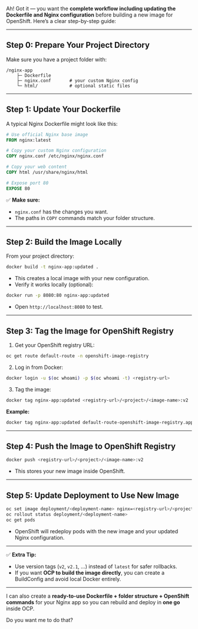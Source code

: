 Ah! Got it — you want the **complete workflow including updating the Dockerfile and Nginx configuration** before building a new image for OpenShift. Here’s a clear step-by-step guide:

---

## **Step 0: Prepare Your Project Directory**

Make sure you have a project folder with:

```
/nginx-app
    ├─ Dockerfile
    ├─ nginx.conf       # your custom Nginx config
    └─ html/            # optional static files
```

---

## **Step 1: Update Your Dockerfile**

A typical Nginx Dockerfile might look like this:

```dockerfile
# Use official Nginx base image
FROM nginx:latest

# Copy your custom Nginx configuration
COPY nginx.conf /etc/nginx/nginx.conf

# Copy your web content
COPY html /usr/share/nginx/html

# Expose port 80
EXPOSE 80
```

✅ **Make sure:**

* `nginx.conf` has the changes you want.
* The paths in `COPY` commands match your folder structure.

---

## **Step 2: Build the Image Locally**

From your project directory:

```bash
docker build -t nginx-app:updated .
```

* This creates a local image with your new configuration.
* Verify it works locally (optional):

```bash
docker run -p 8080:80 nginx-app:updated
```

* Open `http://localhost:8080` to test.

---

## **Step 3: Tag the Image for OpenShift Registry**

1. Get your OpenShift registry URL:

```bash
oc get route default-route -n openshift-image-registry
```

2. Log in from Docker:

```bash
docker login -u $(oc whoami) -p $(oc whoami -t) <registry-url>
```

3. Tag the image:

```bash
docker tag nginx-app:updated <registry-url>/<project>/<image-name>:v2
```

**Example:**

```bash
docker tag nginx-app:updated default-route-openshift-image-registry.apps.ocp.example.com/myproject/nginx-app:v2
```

---

## **Step 4: Push the Image to OpenShift Registry**

```bash
docker push <registry-url>/<project>/<image-name>:v2
```

* This stores your new image inside OpenShift.

---

## **Step 5: Update Deployment to Use New Image**

```bash
oc set image deployment/<deployment-name> nginx=<registry-url>/<project>/<image-name>:v2
oc rollout status deployment/<deployment-name>
oc get pods
```

* OpenShift will redeploy pods with the new image and your updated Nginx configuration.

---

✅ **Extra Tip:**

* Use version tags (`v2`, `v2.1`, …) instead of `latest` for safer rollbacks.
* If you want **OCP to build the image directly**, you can create a BuildConfig and avoid local Docker entirely.

---

I can also create a **ready-to-use Dockerfile + folder structure + OpenShift commands** for your Nginx app so you can rebuild and deploy in **one go** inside OCP.

Do you want me to do that?
